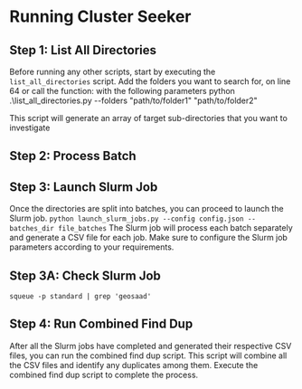 # Running Cluster Seeker

## Step 1: List All Directories

Before running any other scripts, start by executing the `list_all_directories` script.
Add the folders you want to search for, on line 64
or call the function: with the following parameters
python .\list_all_directories.py --folders "path/to/folder1" "path/to/folder2"

This script will generate an array of target sub-directories that you want to investigate

## Step 2: Process Batch

## Step 3: Launch Slurm Job

Once the directories are split into batches, you can proceed to launch the Slurm job.
`python launch_slurm_jobs.py --config config.json --batches_dir file_batches`
The Slurm job will process each batch separately and generate a CSV file for each job. Make sure to configure the Slurm job parameters according to your requirements.

## Step 3A: Check Slurm Job

<!-- Check slurm job -->

`squeue -p standard | grep 'geosaad'`

## Step 4: Run Combined Find Dup

After all the Slurm jobs have completed and generated their respective CSV files, you can run the combined find dup script. This script will combine all the CSV files and identify any duplicates among them. Execute the combined find dup script to complete the process.
